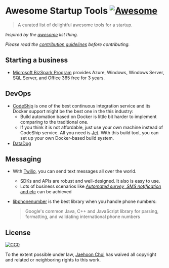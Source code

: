 # Awesome Startup Tools [![Awesome](https://cdn.rawgit.com/sindresorhus/awesome/d7305f38d29fed78fa85652e3a63e154dd8e8829/media/badge.svg)](https://github.com/sindresorhus/awesome)

> A curated list of delightful awesome tools for a startup.

*Inspired by the [awesome](https://github.com/sindresorhus/awesome) list thing.*

*Please read the [contribution guidelines](contributing.md) before contributing.*

## Starting a business

* [Microsoft BizSpark Program](https://www.microsoft.com/bizspark) provides Azure, Windows, Windows Server, SQL Server, and Office 365 free for 3 years. 

## DevOps

* [CodeShip](./CodeShip.md) is one of the best continuous integration service and its Docker support might be the best one in the this industry:
  * Build automation based on Docker is little bit harder to implement comparing to the traditional one.
  * If you think it is not affordable, just use your own machine instead of CodeShip service. All you need is [Jet](https://codeship.com/documentation/docker/installation/). With this build tool, you can set up your own Docker-based build system.
* [DataDog](http://datadoghq.com/)


## Messaging

* With [Twilio](https://www.twilio.com/), you can send text messages all over the world. 
  * SDKs and APIs are robust and well-designed. It also is easy to use.
  * Lots of business scenarios like [*Automated survey*, *SMS notification* and etc](https://www.twilio.com/docs/tutorials) can be achieved 
* [libphonenumber](https://github.com/googlei18n/libphonenumber) is the best library when you handle phone numbers: 

  > Google's common Java, C++ and JavaScript library for parsing, formatting, and validating international phone numbers

## License

[![CC0](http://mirrors.creativecommons.org/presskit/buttons/88x31/svg/cc-zero.svg)](https://creativecommons.org/publicdomain/zero/1.0/)

To the extent possible under law, [Jaehoon Choi](https://andromedarabbit.net) has waived all copyright and related or neighboring rights to this work.

